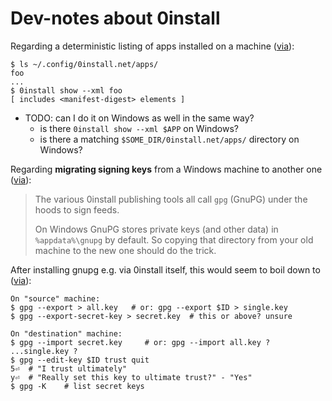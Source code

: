# Dev-notes about 0install

Regarding a deterministic listing of apps installed on a machine
([via](https://sourceforge.net/p/zero-install/mailman/zero-install-devel/thread/CACZYt3RWbfbpH9p9icPfMoqH6o2Bo%3DVQoi7KnOtNZSpwNQbf8g%40mail.gmail.com/#msg58728255)):

```
$ ls ~/.config/0install.net/apps/
foo
...
$ 0install show --xml foo
[ includes <manifest-digest> elements ]
```
 - TODO: can I do it on Windows as well in the same way?
   - is there `0install show --xml $APP` on Windows?
   - is there a matching `$SOME_DIR/0install.net/apps/` directory on Windows?
  
Regarding **migrating signing keys** from a Windows machine to another one
([via](https://github.com/0install/docs/issues/26#issuecomment-2081639062)):

> The various 0install publishing tools all call `gpg` (GnuPG) under the hoods to sign feeds.
>
> On Windows GnuPG stores private keys (and other data) in `%appdata%\gnupg` by default.
> So copying that directory from your old machine to the new one should do the trick.

After installing gnupg e.g. via 0install itself, this would seem to boil down to
([via](https://unix.stackexchange.com/a/392355)):

```
On "source" machine:
$ gpg --export > all.key   # or: gpg --export $ID > single.key
$ gpg --export-secret-key > secret.key  # this or above? unsure

On "destination" machine:
$ gpg --import secret.key     # or: gpg --import all.key ? ...single.key ?
$ gpg --edit-key $ID trust quit
5⏎  # "I trust ultimately"
y⏎  # "Really set this key to ultimate trust?" - "Yes"
$ gpg -K    # list secret keys
```
